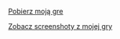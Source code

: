 [Pobierz moją gre](https://strona-kotela.github.io/downloads/game/gra.zip)


[Zobacz screenshoty z mojej gry](https://strona-kotela.github.io/downloads/game/screenshots)
